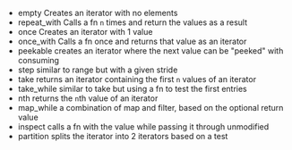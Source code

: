 - empty
	Creates an iterator with no elements
- repeat_with
	Calls a fn `n` times and return the values as a result
- once
	Creates an iterator with 1 value
- once_with
	Calls a fn once and returns that value as an iterator
- peekable
	creates an iterator where the next value can be "peeked" with consuming
- step
	similar to range but with a given stride
- take
	returns an iterator containing the first `n` values of an iterator
- take_while
	similar to take but using a fn to test the first entries
- nth 
	returns the `n`th value of an iterator
- map_while
	a combination of map and filter, based on the optional return value
- inspect
	calls a fn with the value while passing it through unmodified
- partition
	splits the iterator into 2 iterators based on a test